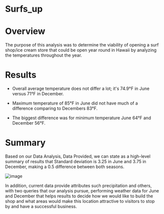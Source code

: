 # Surfs_up

# Overview

The purpose of this analysis was to determine the viability of opening a surf shop/ice cream store that could be open year round in Hawaii by analyzing the temperatures throughout the year.

# Results

- Overall average temperature does not differ a lot; it's 74.9°F in June versus 71°F in December.

- Maximum temperature of 85°F in June did not have much of a difference comparing to Decembers 83°F.

- The biggest difference was for minimum temperature June 64°F and December 56°F.

# Summary

Based on our Data Analysis, Data Provided, we can state as a high-level summary of results that Standard deviation is 3.25 in June and 3.75 in December, making a 0.5 difference between both seasons.

![image](https://user-images.githubusercontent.com/90879122/143813209-dd7c50d7-da04-4a05-a71c-d8151c082eb9.png)


In addition, current data provide attributes such precipitation and others, with two queries that our analysis pursue, performing weather data for June and December that helps results to decide how we would like to build the shop and what areas would make this location attractive to visitors to stop by and have a successful business.
